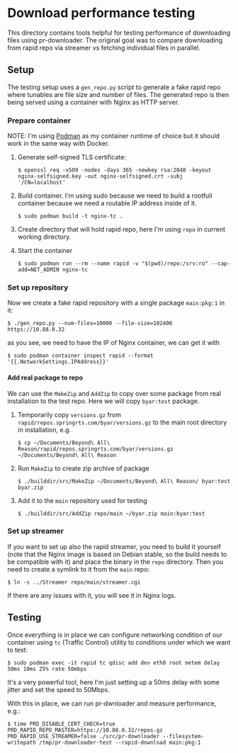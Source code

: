 Download performance testing
============================

This directory contains tools helpful for testing performance of downloading
files using pr-downloader. The original goal was to compare downloading from
rapid repo via streamer vs fetching individual files in parallel.

Setup
-----

The testing setup uses a `gen_repo.py` script to generate a fake rapid repo
where tunables are file size and number of files. The generated repo is then
being served using a container with Nginx as HTTP server.

### Prepare container

NOTE: I'm using [Podman](https://podman.io/) as my container runtime of choice
but it should work in the same way with Docker.

1. Generate self-signed TLS certificate:

   ```
   $ openssl req -x509 -nodes -days 365 -newkey rsa:2048 -keyout nginx-selfsigned.key -out nginx-selfsigned.crt -subj '/CN=localhost'
   ```

2. Build container. I'm using sudo because we need to build a rootfull container
   because we need a routable IP address inside of it.

   ```
   $ sudo podman build -t nginx-tc .
   ```

3. Create directory that will hold rapid repo, here I'm using `repo` in current
   working directory.
4. Start the container

   ```
   $ sudo podman run --rm --name rapid -v "$(pwd)/repo:/srv:ro" --cap-add=NET_ADMIN nginx-tc
   ```

### Set up repository

Now we create a fake rapid repository with a single package `main:pkg:1` in it:

```
$ ./gen_repo.py --num-files=10000 --file-size=102400 https://10.88.0.32
```

as you see, we need to have the IP of Nginx container, we can get it with

```
$ sudo podman container inspect rapid --format '{{.NetworkSettings.IPAddress}}'
```

#### Add real package to repo

We can use the `MakeZip` and `AddZip` to copy over some package from real
installation to the test repo. Here we will copy `byar:test` package.

1. Temporarily copy `versions.gz` from `rapid/repos.springrts.com/byar/versions.gz`
   to the main root directory in installation, e.g.

   ```
   $ cp ~/Documents/Beyond\ All\ Reason/rapid/repos.springrts.com/byar/versions.gz ~/Documents/Beyond\ All\ Reason
   ```

2. Run `MakeZip` to create zip archive of package

   ```
   $ ./builddir/src/MakeZip ~/Documents/Beyond\ All\ Reason/ byar:test byar.zip
   ```

3. Add it to the `main` repository used for testing

   ```
   $ ./builddir/src/AddZip repo/main ~/byar.zip main:byar:test
   ```

### Set up streamer

If you want to set up also the rapid streamer, you need to build it yourself
(note that the Nginx image is based on Debian stable, so the build needs to be
compatible with it) and place the binary in the `repo` directory. Then you need
to create a symlink to it from the `main` repo:

```
$ ln -s ../Streamer repo/main/streamer.cgi
```

If there are any issues with it, you will see it in Nginx logs.

Testing
-------

Once everything is in place we can configure networking condition of our
container using `tc` (Traffic Control) utility to conditions under which we want
to test:

```
$ sudo podman exec -it rapid tc qdisc add dev eth0 root netem delay 50ms 10ms 25% rate 50mbps
```

It's a very powerful tool, here I'm just setting up a 50ms delay with some jitter
and set the speed to 50Mbps.

With this in place, we can run pr-dwnloader and measure performance, e.g.:

```
$ time PRD_DISABLE_CERT_CHECK=true PRD_RAPID_REPO_MASTER=https://10.88.0.32/repos.gz PRD_RAPID_USE_STREAMER=false ./src/pr-downloader --filesystem-writepath /tmp/pr-downloader-test --rapid-download main:pkg:1
```
